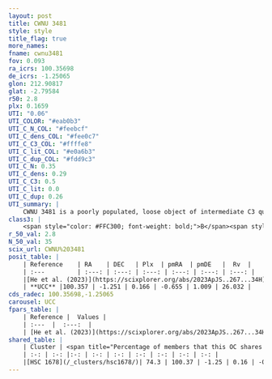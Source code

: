 ```yaml
---
layout: post
title: CWNU 3481
style: style
title_flag: true
more_names: 
fname: cwnu3481
fov: 0.093
ra_icrs: 100.35698
de_icrs: -1.25065
glon: 212.90817
glat: -2.79584
r50: 2.8
plx: 0.1659
UTI: "0.06"
UTI_COLOR: "#eab0b3"
UTI_C_N_COL: "#feebcf"
UTI_C_dens_COL: "#fee0c7"
UTI_C_C3_COL: "#ffffe8"
UTI_C_lit_COL: "#e0a6b3"
UTI_C_dup_COL: "#fdd9c3"
UTI_C_N: 0.35
UTI_C_dens: 0.29
UTI_C_C3: 0.5
UTI_C_lit: 0.0
UTI_C_dup: 0.26
UTI_summary: |
    CWNU 3481 is a poorly populated, loose object of intermediate C3 quality. It was recently reported in the literature.<br><br><span style="color: #99180f; font-weight: bold;">Warning: </span>This is possibly a duplicated object, which shares a significant percentage of members with at least one previously reported entry.
class3: |
    <span style="color: #FFC300; font-weight: bold;">B</span><span style="color: #FFC300; font-weight: bold;">B</span>
r_50_val: 2.8
N_50_val: 35
scix_url: CWNU%203481
posit_table: |
    | Reference    | RA    | DEC   | Plx  | pmRA  | pmDE   |  Rv  |
    | :---         | :---: | :---: | :---: | :---: | :---: | :---: |
    |[He et al. (2023)](https://scixplorer.org/abs/2023ApJS..267...34H) | 100.368 | -1.251 | 0.168 | -0.658 | 1.004 | 26.03 |
    | **UCC** |100.357 | -1.251 | 0.166 | -0.655 | 1.009 | 26.032 | 
cds_radec: 100.35698,-1.25065
carousel: UCC
fpars_table: |
    | Reference |  Values |
    | :---  |  :---:  |
    | [He et al. (2023)](https://scixplorer.org/abs/2023ApJS..267...34H) | `A0=1.95, m-M=13.6, logA=8.0` |
shared_table: |
    | Cluster | <span title="Percentage of members that this OC shares with the ones listed">%</span>   | RA   | DEC   | Plx   | pmRA  | pmDE  | Rv | UTI |
    | :-: | :-: |:-: | :-: | :-: | :-: | :-: | :-: | :-: |
    |[HSC 1678](/_clusters/hsc1678/)| 74.3 | 100.37 | -1.25 | 0.16 | -0.66 | 1.0 | 26.03 |0.37 |
---
```

